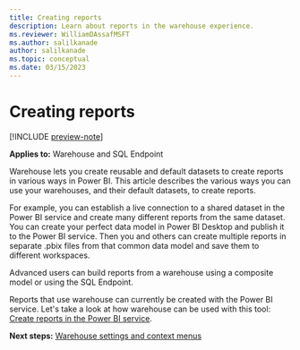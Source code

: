 ```yaml
---
title: Creating reports
description: Learn about reports in the warehouse experience.
ms.reviewer: WilliamDAssafMSFT
ms.author: salilkanade
author: salilkanade
ms.topic: conceptual
ms.date: 03/15/2023
---
```


# Creating reports

[!INCLUDE [preview-note](../includes/preview-note.md)]

**Applies to:** Warehouse and SQL Endpoint

Warehouse lets you create reusable and default datasets to create reports in various ways in Power BI. This article describes the various ways you can use your warehouses, and their default datasets, to create reports.

For example, you can establish a live connection to a shared dataset in the Power BI service and create many different reports from the same dataset. You can create your perfect data model in Power BI Desktop and publish it to the Power BI service. Then you and others can create multiple reports in separate .pbix files from that common data model and save them to different workspaces.

Advanced users can build reports from a warehouse using a composite model or using the SQL Endpoint.

Reports that use warehouse can currently be created with the Power BI service. Let's take a look at how warehouse can be used with this tool: [Create reports in the Power BI service](reports-power-bi-service.md).

**Next steps:** [Warehouse settings and context menus](settings-context-menus.md)

